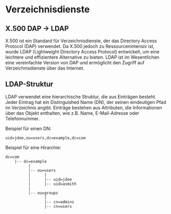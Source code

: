 # Verzeichnisdienste

## X.500 DAP -> LDAP

X.500 ist ein Standard für Verzeichnisdienste, der das Directory Access Protocol (DAP) verwendet.
Da X.500 jedoch zu Ressourcenintensiv ist, wurde LDAP (Lightweight Directory Access Protocol) entwickelt, um eine leichtere und effizientere Alternative zu bieten.
LDAP ist im Wesentlichen eine vereinfachte Version von DAP und ermöglicht den Zugriff auf Verzeichnisdienste über das Internet.

## LDAP-Struktur

LDAP verwendet eine hierarchische Struktur, die aus Einträgen besteht. Jeder Eintrag hat ein Distinguished Name (DN), der seinen eindeutigen Pfad im Verzeichnis angibt.
Einträge bestehen aus Attributen, die Informationen über das Objekt enthalten, wie z.B. Name, E-Mail-Adresse oder Telefonnummer.

Beispiel für einen DN:

```
uid=jdoe,ou=users,dc=example,dc=com
```

Beispiel für eine Hirarchie:

```
dc=com
    |-- dc=example
          |
          |-- ou=users
          |      |
          |      |-- uid=jdoe
          |      |-- uid=asmith
          |
          |-- ou=groups
                 |
                 |-- cn=admins
                 |-- cn=users   
```